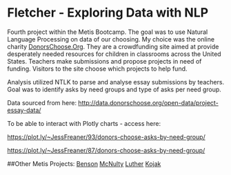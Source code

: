 # Fletcher - Exploring Data with NLP

Fourth project within the Metis Bootcamp. The goal was to use Natural Language Processing on data of our choosing. My choice was the online charity [DonorsChoose.Org](http://data.donorschoose.org/). They are a crowdfunding site aimed at provide desperately needed resources for children in classrooms across the United States. Teachers make submissions and propose projects in need of funding. Visitors to the site choose which projects to help fund.

Analysis utilized NTLK to parse and analyse essay submissions by teachers. Goal was to identify asks by need groups and type of asks per need group.

Data sourced from here: http://data.donorschoose.org/open-data/project-essay-data/

To be able to interact with Plotly charts - access here:

https://plot.ly/~JessFreaner/93/donors-choose-asks-by-need-group/

https://plot.ly/~JessFreaner/87/donors-choose-asks-by-need-group/

##Other Metis Projects:
[Benson](http://jessicafreaner.github.io/Benson/ "Exploring MTA Data")
[McNulty](http://jessicafreaner.github.io/McNulty/ "Exploring Heart Health Data")
[Luther](http://jessicafreaner.github.io/Luther/ "Exploring Movie Data")
[Kojak](http://jessicafreaner.github.io/Kojak/ "Exploring NYC's Moving Populations")
